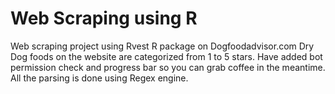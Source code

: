 # Web Scraping using R
Web scraping project using Rvest R package on Dogfoodadvisor.com
Dry Dog foods on the website are categorized from 1 to 5 stars. Have added bot permission check and progress bar so you can grab coffee in the meantime. All the parsing is done using Regex engine.
